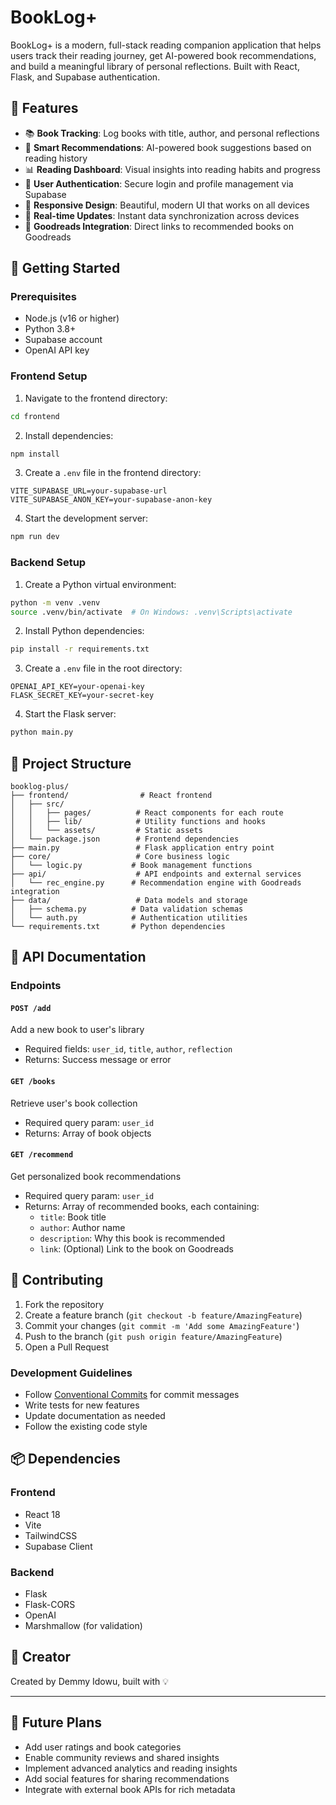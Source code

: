 # BookLog+

BookLog+ is a modern, full-stack reading companion application that helps users track their reading journey, get AI-powered book recommendations, and build a meaningful library of personal reflections. Built with React, Flask, and Supabase authentication.

## 🌟 Features

- 📚 **Book Tracking**: Log books with title, author, and personal reflections
- 🤖 **Smart Recommendations**: AI-powered book suggestions based on reading history
- 📊 **Reading Dashboard**: Visual insights into reading habits and progress
- 🔐 **User Authentication**: Secure login and profile management via Supabase
- 📱 **Responsive Design**: Beautiful, modern UI that works on all devices
- 🔄 **Real-time Updates**: Instant data synchronization across devices
- 📖 **Goodreads Integration**: Direct links to recommended books on Goodreads

## 🚀 Getting Started

### Prerequisites

- Node.js (v16 or higher)
- Python 3.8+
- Supabase account
- OpenAI API key

### Frontend Setup

1. Navigate to the frontend directory:

```bash
cd frontend
```

2. Install dependencies:

```bash
npm install
```

3. Create a `.env` file in the frontend directory:

```env
VITE_SUPABASE_URL=your-supabase-url
VITE_SUPABASE_ANON_KEY=your-supabase-anon-key
```

4. Start the development server:

```bash
npm run dev
```

### Backend Setup

1. Create a Python virtual environment:

```bash
python -m venv .venv
source .venv/bin/activate  # On Windows: .venv\Scripts\activate
```

2. Install Python dependencies:

```bash
pip install -r requirements.txt
```

3. Create a `.env` file in the root directory:

```env
OPENAI_API_KEY=your-openai-key
FLASK_SECRET_KEY=your-secret-key
```

4. Start the Flask server:

```bash
python main.py
```

## 📁 Project Structure

```
booklog-plus/
├── frontend/                # React frontend
│   ├── src/
│   │   ├── pages/          # React components for each route
│   │   ├── lib/            # Utility functions and hooks
│   │   └── assets/         # Static assets
│   └── package.json        # Frontend dependencies
├── main.py                 # Flask application entry point
├── core/                   # Core business logic
│   └── logic.py           # Book management functions
├── api/                    # API endpoints and external services
│   └── rec_engine.py      # Recommendation engine with Goodreads integration
├── data/                   # Data models and storage
│   ├── schema.py          # Data validation schemas
│   └── auth.py            # Authentication utilities
└── requirements.txt       # Python dependencies
```

## 🔧 API Documentation

### Endpoints

#### `POST /add`

Add a new book to user's library

- Required fields: `user_id`, `title`, `author`, `reflection`
- Returns: Success message or error

#### `GET /books`

Retrieve user's book collection

- Required query param: `user_id`
- Returns: Array of book objects

#### `GET /recommend`

Get personalized book recommendations

- Required query param: `user_id`
- Returns: Array of recommended books, each containing:
  - `title`: Book title
  - `author`: Author name
  - `description`: Why this book is recommended
  - `link`: (Optional) Link to the book on Goodreads

## 🤝 Contributing

1. Fork the repository
2. Create a feature branch (`git checkout -b feature/AmazingFeature`)
3. Commit your changes (`git commit -m 'Add some AmazingFeature'`)
4. Push to the branch (`git push origin feature/AmazingFeature`)
5. Open a Pull Request

### Development Guidelines

- Follow [Conventional Commits](https://www.conventionalcommits.org/) for commit messages
- Write tests for new features
- Update documentation as needed
- Follow the existing code style

## 📦 Dependencies

### Frontend

- React 18
- Vite
- TailwindCSS
- Supabase Client

### Backend

- Flask
- Flask-CORS
- OpenAI
- Marshmallow (for validation)

## 👤 Creator

Created by Demmy Idowu, built with 💡

---

## 🔭 Future Plans

- Add user ratings and book categories
- Enable community reviews and shared insights
- Implement advanced analytics and reading insights
- Add social features for sharing recommendations
- Integrate with external book APIs for rich metadata
